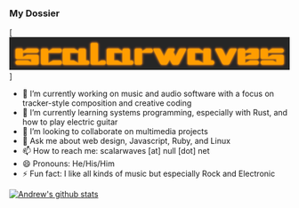 ### My Dossier

[![Logo](https://github.com/scalarwaves/scalarwaves/raw/main/scalarwaves.png)]

- 🔭 I’m currently working on music and audio software with a focus on tracker-style composition and creative coding
- 🌱 I’m currently learning systems programming, especially with Rust, and how to play electric guitar
- 👯 I’m looking to collaborate on multimedia projects
- 💬 Ask me about web design, Javascript, Ruby, and Linux
- 📫 How to reach me: scalarwaves [at] null [dot] net
- 😄 Pronouns: He/His/Him
- ⚡ Fun fact: I like all kinds of music but especially Rock and Electronic

[![Andrew's github stats](https://github-readme-stats.vercel.app/api?username=scalarwaves&count_private=true&show_icons=true&theme=dark)](https://github.com/anuraghazra/github-readme-stats)
